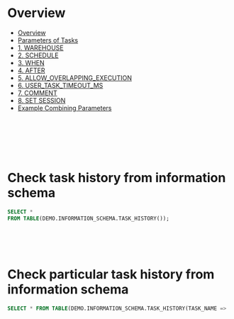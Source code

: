 # Overview

- [Overview](#overview)
- [Parameters of Tasks](#parameters-of-tasks)
- [1. WAREHOUSE](#1-warehouse)
- [2. SCHEDULE](#2-schedule)
- [3. WHEN](#3-when)
- [4. AFTER](#4-after)
- [5. ALLOW_OVERLAPPING_EXECUTION](#5-allow_overlapping_execution)
- [6. USER_TASK_TIMEOUT_MS](#6-user_task_timeout_ms)
- [7. COMMENT](#7-comment)
- [8. SET SESSION](#8-set-session)
- [Example Combining Parameters](#example-combining-parameters)

&nbsp;

&nbsp;

&nbsp;

# Check task history from information schema

```sql
SELECT *
FROM TABLE(DEMO.INFORMATION_SCHEMA.TASK_HISTORY());
```

&nbsp;

&nbsp;

# Check particular task history from information schema

```sql
SELECT * FROM TABLE(DEMO.INFORMATION_SCHEMA.TASK_HISTORY(TASK_NAME => 'TSK_DEMO'));
```

&nbsp;

&nbsp;

&nbsp;

&nbsp;

&nbsp;

&nbsp;

&nbsp;
